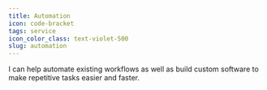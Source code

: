 ```yaml
---
title: Automation
icon: code-bracket
tags: service
icon_color_class: text-violet-500
slug: automation
---
```


I can help automate existing workflows as well as build custom software to make repetitive tasks easier and faster.

